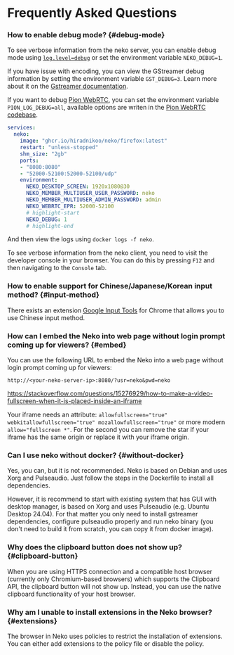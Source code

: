 # Frequently Asked Questions

### How to enable debug mode? {#debug-mode}

To see verbose information from the neko server, you can enable debug mode using [`log.level=debug`](/docs/v3/configuration#log.level) or set the environment variable `NEKO_DEBUG=1`.

If you have issue with encoding, you can view the GStreamer debug information by setting the environment variable `GST_DEBUG=3`. Learn more about it on the [Gstreamer documentation](https://gstreamer.freedesktop.org/documentation/tutorials/basic/debugging-tools.html?gi-language=c#the-debug-log).

If you want to debug [Pion WebRTC](https://github.com/pion/webrtc), you can set the environment variable `PION_LOG_DEBUG=all`, available options are writen in the [Pion WebRTC codebase](https://github.com/pion/logging/blob/2d5402f6579f2579cc51a5bd9c1fac127a781abb/logging_test.go#L190-L194).

```yaml title="docker-compose.yaml"
services:
  neko:
    image: "ghcr.io/hiradnikoo/neko/firefox:latest"
    restart: "unless-stopped"
    shm_size: "2gb"
    ports:
    - "8080:8080"
    - "52000-52100:52000-52100/udp"
    environment:
      NEKO_DESKTOP_SCREEN: 1920x1080@30
      NEKO_MEMBER_MULTIUSER_USER_PASSWORD: neko
      NEKO_MEMBER_MULTIUSER_ADMIN_PASSWORD: admin
      NEKO_WEBRTC_EPR: 52000-52100
      # highlight-start
      NEKO_DEBUG: 1
      # highlight-end
```

And then view the logs using `docker logs -f neko`.

To see verbose information from the neko client, you need to visit the developer console in your browser. You can do this by pressing `F12` and then navigating to the `Console` tab.

### How to enable support for Chinese/Japanese/Korean input method? {#input-method}

There exists an extension [Google Input Tools](https://chrome.google.com/webstore/detail/mclkkofklkfljcocdinagocijmpgbhab) for Chrome that allows you to use Chinese input method.

### How can I embed the Neko into web page without login prompt coming up for viewers? {#embed}

You can use the following URL to embed the Neko into a web page without login prompt coming up for viewers:

```
http://<your-neko-server-ip>:8080/?usr=neko&pwd=neko
```

https://stackoverflow.com/questions/15276929/how-to-make-a-video-fullscreen-when-it-is-placed-inside-an-iframe

Your iframe needs an attribute: `allowfullscreen="true" webkitallowfullscreen="true" mozallowfullscreen="true"` or more modern `allow="fullscreen *"`. For the second you can remove the star if your iframe has the same origin or replace it with your iframe origin.

### Can I use neko without docker? {#without-docker}

Yes, you can, but it is not recommended. Neko is based on Debian and uses Xorg and Pulseaudio. Just follow the steps in the Dockerfile to install all dependencies.

However, it is recommend to start with existing system that has GUI with desktop manager, is based on Xorg and uses Pulseaudio (e.g. Ubuntu Desktop 24.04). For that matter you only need to install gstreamer dependencies, configure pulseaudio properly and run neko binary (you don't need to build it from scratch, you can copy it from docker image).

### Why does the clipboard button does not show up? {#clipboard-button}

When you are using HTTPS connection and a compatible host browser (currently only Chromium-based browsers) which supports the Clipboard API, the clipboard button will not show up. Instead, you can use the native clipboard functionality of your host browser.

### Why am I unable to install extensions in the Neko browser? {#extensions}

The browser in Neko uses policies to restrict the installation of extensions. You can either add extensions to the policy file or disable the policy.

